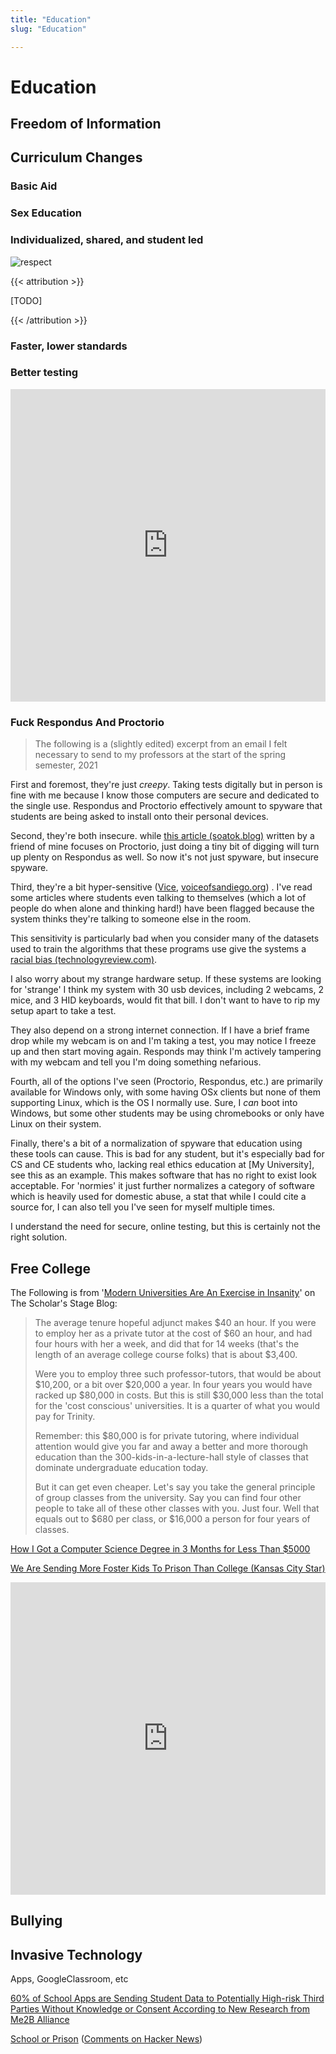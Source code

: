 ```yaml
---
title: "Education"
slug: "Education"

---
```


# Education

## Freedom of Information

## Curriculum Changes

### Basic Aid

### Sex Education

### Individualized, shared, and student led

![respect](/respect.png)

{{< attribution >}}

[TODO]

{{< /attribution >}}

### Faster, lower standards

### Better testing

<iframe width="100%" height="500" src="https://www.youtube.com/embed/J6lyURyVz7k" frameborder="0" allow="accelerometer; autoplay; clipboard-write; encrypted-media; gyroscope; picture-in-picture" allowfullscreen></iframe>

### Fuck Respondus And Proctorio

> The following is a (slightly edited) excerpt from an email I felt necessary to send to my professors at the start of the spring semester, 2021

First and foremost, they're just *creepy*. Taking tests digitally but in person is fine with me because I know those computers are secure and dedicated to the single use. Respondus and Proctorio effectively amount to spyware that students are being asked to install onto their personal devices.

Second, they're both insecure. while [this article (soatok.blog)](https://soatok.blog/2020/09/12/edutech-spyware-is-still-spyware-proctorio-edition/ ) written by a friend of mine focuses on Proctorio, just doing a tiny bit of digging will turn up plenty on Respondus as well. So now it's not just spyware, but insecure spyware.

Third, they're a bit hyper-sensitive ([Vice](https://www.vice.com/en/article/88anxg/students-have-to-jump-through-absurd-hoops-to-use-exam-monitoring-software), [voiceofsandiego.org](https://www.voiceofsandiego.org/topics/education/college-students-are-learning-hard-lessons-about-anti-cheating-software/)) . I've read some articles where students even talking to themselves (which a lot of people do when alone and thinking hard!) have been flagged because the system thinks they're talking to someone else in the room.

This sensitivity is particularly bad when you consider many of the datasets used to train the algorithms that these programs use give the systems a [racial bias (technologyreview.com)](https://www.technologyreview.com/2020/08/07/1006132/software-algorithms-proctoring-online-tests-ai-ethics/).

I also worry about my strange hardware setup. If these systems are looking for 'strange' I think my system with 30 usb devices, including 2 webcams, 2 mice, and 3 HID keyboards, would fit that bill. I don't want to have to rip my setup apart to take a test.

They also depend on a strong internet connection. If I have a brief frame drop while my webcam is on and I'm taking a test, you may notice I freeze up and then start moving again. Responds may think I'm actively tampering with my webcam and tell you I'm doing something nefarious.

Fourth, all of the options I've seen (Proctorio, Respondus, etc.) are primarily available for Windows only, with some having OSx clients but none of them supporting Linux, which is the OS I normally use. Sure, I *can* boot into Windows, but some other students may be using chromebooks or only have Linux on their system.

Finally, there's a bit of a normalization of spyware that education using these tools can cause. This is bad for any student, but it's especially bad for CS and CE students who, lacking real ethics education at [My University], see this as an example. This makes software that has no right to exist look acceptable. For 'normies' it just further normalizes a category of software which is heavily used for domestic abuse, a stat that while I could cite a source for, I can also tell you I've seen for myself multiple times.

I understand the need for secure, online testing, but this is certainly not the right solution.

## Free College

The Following is from '[Modern Universities Are An Exercise in Insanity](https://scholars-stage.blogspot.com/2018/01/modern-universities-are-exercise-in.html)' on The Scholar's Stage Blog:

> The average tenure hopeful adjunct makes $40 an hour. If you were to employ her as a private tutor at the cost of $60 an hour, and had four hours with her a week, and did that for 14 weeks (that's the length of an average college course folks) that is about $3,400.
>
> Were you to employ three such professor-tutors, that would be about $10,200, or a bit over $20,000 a year. In four years you would have racked up $80,000 in costs. But this is still $30,000 less than the total for the 'cost conscious' universities. It is a quarter of what you would pay for Trinity.
>
> Remember: this $80,000 is for private tutoring, where individual attention would give you far and away a better and more thorough education than the 300-kids-in-a-lecture-hall style of classes that dominate undergraduate education today.
>
> But it can get even cheaper. Let's say you take the general principle of group classes from the university. Say you can find four other people to take all of these other classes with you. Just four. Well that equals out to $680 per class, or $16,000 a person for four years of classes.

[How I Got a Computer Science Degree in 3 Months for Less Than $5000](https://miguelrochefort.com/blog/cs-degree/)

[We Are Sending More Foster Kids To Prison Than College (Kansas City Star)](https://www.kansascity.com/news/special-reports/article238206754.html)

<iframe width="100%" height="500" src="https://www.youtube.com/embed/P8pjd1QEA0c" frameborder="0" allow="accelerometer; autoplay; clipboard-write; encrypted-media; gyroscope; picture-in-picture" allowfullscreen></iframe>

## Bullying

## Invasive Technology

Apps, GoogleClassroom, etc

[60% of School Apps are Sending Student Data to Potentially High-risk Third Parties Without Knowledge or Consent According to New Research from Me2B Alliance](https://me2ba.org/me2ba-product-testing-spotlight-report-published-data-sharing-in-primary-secondary-school-mobile-apps-2/) 

[School or Prison](https://www.schoolprison.com) ([Comments on Hacker News](https://news.ycombinator.com/item?id=25605867))